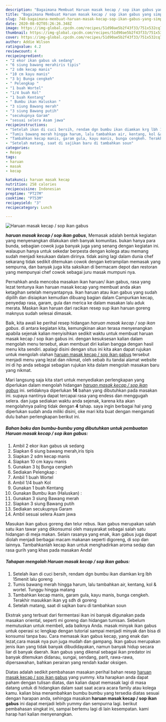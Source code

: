 ```yaml
---
description: "Bagaimana Membuat Haruan masak kecap / sop ikan gabus yang simpel"
title: "Bagaimana Membuat Haruan masak kecap / sop ikan gabus yang simpel"
slug: 748-bagaimana-membuat-haruan-masak-kecap-sop-ikan-gabus-yang-simpel
date: 2020-08-02T05:26:26.348Z
image: https://img-global.cpcdn.com/recipes/51d90ae5b2f43f33/751x532cq70/haruan-masak-kecap-sop-ikan-gabus-foto-resep-utama.jpg
thumbnail: https://img-global.cpcdn.com/recipes/51d90ae5b2f43f33/751x532cq70/haruan-masak-kecap-sop-ikan-gabus-foto-resep-utama.jpg
cover: https://img-global.cpcdn.com/recipes/51d90ae5b2f43f33/751x532cq70/haruan-masak-kecap-sop-ikan-gabus-foto-resep-utama.jpg
author: Addie Wilson
ratingvalue: 4.2
reviewcount: 4
recipeingredient:
- "2 ekor ikan gabus uk sedang"
- "6 siung bawang merahiris tipis"
- "2 sdm kecap manis"
- "10 cm kayu manis"
- "3 bj Bunga cengkeh"
- " Pelengkap "
- "1 buah Wortel"
- "1/4 buah Kol"
- "1 buah Kentang"
- " Bumbu ikan Haluskan "
- "3 siung Bawang merah"
- "3 siung Bawang putih"
- "secukupnya Garam"
- "sesuai selera Asam jawa"
recipeinstructions:
- "Setelah ikan di cuci bersih, rendam dgn bumbu ikan diamkan krg lbh 15menit lalu goreng"
- "Tumis bawang merah hingga harum, lalu tambahkan air, kentang, kol &amp; wortel. Tunggu hingga matang"
- "Tambahkan kecap manis, garam gula, kayu manis, bunga cengkeh. Terakhir masukkan ikan yg sdh di goreng"
- "Setelah matang, saat di sajikan baru di tambahkan soun"
categories:
- Resep
tags:
- haruan
- masak
- kecap

katakunci: haruan masak kecap 
nutrition: 258 calories
recipecuisine: Indonesian
preptime: "PT27M"
cooktime: "PT53M"
recipeyield: "3"
recipecategory: Lunch

---
```



![Haruan masak kecap / sop ikan gabus](https://img-global.cpcdn.com/recipes/51d90ae5b2f43f33/751x532cq70/haruan-masak-kecap-sop-ikan-gabus-foto-resep-utama.jpg)

<b><i>haruan masak kecap / sop ikan gabus</i></b>, Memasak adalah bentuk kegiatan yang menyenangkan dilakukan oleh banyak komunitas. bukan hanya para bunda, sebagian cowok juga banyak juga yang senang dengan kegiatan ini. walaupun hanya untuk sekedar berpesta dengan kolega atau memang sudah menjadi kesukaan dalam dirinya. tidak asing lagi dalam dunia chef sekarang tidak sedikit ditemukan cowok dengan ketrampilan memasak yang sempurna, dan banyak juga kita saksikan di bermacam depot dan restoran yang mempunyai chef cowok sebagai juru masak mumpuni nya.

Pernahkah anda mencoba masakan ikan haruan/ ikan gabus, rasa yang lezat tentunya ikan haruan masak kecap yang membuat anda akan ketagihan setelah menyantapnya. Ikan haruan atau ikan gabus yang sudah dipilih dan disiapkan kemudian dibuang bagian dalam Campurkan kecap, penyedap rasa, garam, gula dan merica ke dalam masakan lalu aduk merata. Maskan ikan haruan dari racikan resep sup ikan haruan goreng maknyus sudah selesai dimasak.

Baik, kita awali ke perihal resep hidangan <i>haruan masak kecap / sop ikan gabus</i>. di antara kegiatan kita, kemungkinan akan terasa menyenangkan apabila sejenak kalian menyisihkan sedikit waktu untuk membuat haruan masak kecap / sop ikan gabus ini. dengan kesuksesan kalian dalam mengolah menu tersebut, akan membuat diri kalian bangga dengan hasil menu kita sendiri. apalagi disini dengan situs ini kita akan dapat rujukan untuk mengolah olahan <u>haruan masak kecap / sop ikan gabus</u> tersebut menjadi menu yang lezat dan nikmat, oleh sebab itu tandai alamat website ini di hp anda sebagai sebagian rujukan kita dalam mengolah masakan baru yang nikmat.


Mari langsung saja kita start untuk menyediakan perlengkapan yang diperlukan dalam mengolah hidangan <u><i>haruan masak kecap / sop ikan gabus</i></u> ini. setidaknya diperlukan <b>14</b> bahan yang dibutuhkan pada masakan ini. supaya nantinya dapat tercapai rasa yang endess dan menggugah selera. dan juga sediakan waktu anda sejenak, karena kita akan mengolahnya paling tidak dengan <b>4</b> tahap. saya ingin berbagai hal yang diperlukan sudah anda miliki disini, oke mari kita buat dengan mengamati dulu bahan perlengkapan berikut ini.

<!--inarticleads1-->

##### Bahan baku dan bumbu-bumbu yang dibutuhkan untuk pembuatan Haruan masak kecap / sop ikan gabus:

1. Ambil 2 ekor ikan gabus uk sedang
1. Siapkan 6 siung bawang merah,iris tipis
1. Siapkan 2 sdm kecap manis
1. Siapkan 10 cm kayu manis
1. Gunakan 3 bj Bunga cengkeh
1. Sediakan  Pelengkap :
1. Ambil 1 buah Wortel
1. Ambil 1/4 buah Kol
1. Gunakan 1 buah Kentang
1. Gunakan  Bumbu ikan (Haluskan) :
1. Gunakan 3 siung Bawang merah
1. Siapkan 3 siung Bawang putih
1. Sediakan secukupnya Garam
1. Ambil sesuai selera Asam jawa


Masukan ikan gabus goreng dan telur rebus. Ikan gabus merupakan salah satu ikan tawar yang dikonsumsi oleh masyarakat sebagai salah satu hidangan di meja makan. Selain rasanya yang enak, ikan gabus juga dapat diolah menjadi berbagai macam makanan seperti digoreng, di sop dan lainnya. Tambahkanlah kecap ikan untuk menghadirkan aroma sedap dan rasa gurih yang khas pada masakan Anda! 

<!--inarticleads2-->

##### Tahapan mengolah Haruan masak kecap / sop ikan gabus:

1. Setelah ikan di cuci bersih, rendam dgn bumbu ikan diamkan krg lbh 15menit lalu goreng
1. Tumis bawang merah hingga harum, lalu tambahkan air, kentang, kol &amp; wortel. Tunggu hingga matang
1. Tambahkan kecap manis, garam gula, kayu manis, bunga cengkeh. Terakhir masukkan ikan yg sdh di goreng
1. Setelah matang, saat di sajikan baru di tambahkan soun


Ekstrak yang terbuat dari fermentasi ikan ini banyak digunakan pada masakan oriental, seperti mi goreng dan hidangan tumisan. Sebelum memutuskan untuk membeli, ada baiknya Anda. masak minyak ikan gabus untuk operasi sc lengkap dengan tutorial sampai menjadi minyak dan bisa di konsumsi tanpa bau. Cara memasak ikan gabus kecap, yang enak dan lezat,cara masak nya pun juga mudah dan gampang. Ikan gabus merupakan jenis ikan yang tidak banyak dibudidayakan, namun banyak hidup secara liar di banyak daerah. Ikan gabus yang dikenal sebagai ikan predator ini banyak ditemukan didanau, sungai, sendang, parit, rawa-rawa, dipersawahan, bahkan perairan yang rendah kadar oksigen. 

Diatas adalah sedikit pembahasan masakan perihal bahan resep <u>haruan masak kecap / sop ikan gabus</u> yang yummy. kita harapkan anda dapat paham dengan tulisan diatas, dan kalian dapat memasak lagi di masa datang untuk di hidangkan dalam saat saat acara acara family atau kolega kamu. kalian bisa menambahkan bumbu bumbu yang tersedia diatas sesuai dengan harapan anda, sehingga masakan <b>haruan masak kecap / sop ikan gabus</b> ini dapat menjadi lebih yummy dan sempurna lagi. berikut pembahasan singkat ini, sampai bertemu lagi di lain kesempatan. kami harap hari kalian menyenangkan.
